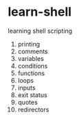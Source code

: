 # learn-shell
learning shell scripting

1. printing
2. comments
3. variables
4. conditions
5. functions
6. loops
7. inputs
8. exit status
9. quotes
10. redirectors
